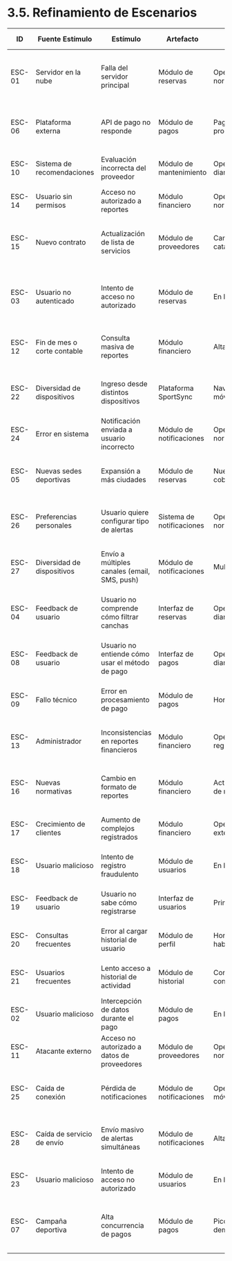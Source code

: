 # 3.5. Refinamiento de Escenarios


| ID     | Fuente Estímulo        | Estímulo                                      | Artefacto           | Entorno           | Respuesta                                                  | Medida de Respuesta              | Comentario                                                      |
|--------|------------------------|-----------------------------------------------|---------------------|-------------------|------------------------------------------------------------|---------------------------------|-----------------------------------------------------------------|
| ESC-01 | Servidor en la nube    | Falla del servidor principal                   | Módulo de reservas  | Operación normal  | Uso de hosting con alta disponibilidad y backups automáticos | 95% de disponibilidad mensual   | Asegura continuidad básica del sistema frente a caídas técnicas. |
| ESC-06 | Plataforma externa     | API de pago no responde                        | Módulo de pagos     | Pago en proceso   | Se hacen hasta 3 reintentos antes de notificar al usuario  | Recuperación del 90% de transacciones | Mantiene la experiencia del usuario ante problemas externos.     |
| ESC-10 | Sistema de recomendaciones | Evaluación incorrecta del proveedor         | Módulo de mantenimiento | Operación diaria | Validación cruzada de reseñas y servicios                   | 90% de coincidencia con proveedor óptimo | Reduce errores de asignación por parte del sistema.             |
| ESC-14 | Usuario sin permisos   | Acceso no autorizado a reportes                | Módulo financiero   | Operación normal  | Control básico de acceso con contraseñas                    | 95% de bloqueos exitosos         | Protección básica de datos contables.                           |
| ESC-15 | Nuevo contrato         | Actualización de lista de servicios             | Módulo de proveedores | Cambios de catálogo | Interfaz editable por admins                                | Cambios reflejados en menos de 1 día | Permite mantener actualizada la oferta sin intervención técnica. |
| ESC-03 | Usuario no autenticado | Intento de acceso no autorizado                  | Módulo de reservas  | En línea          | Se bloquea acceso y se notifica con mensaje claro           | 95% de intentos no válidos son rechazados | Aumenta la seguridad de reservas ante ataques o errores de usuarios. |
| ESC-12 | Fin de mes o corte contable | Consulta masiva de reportes                   | Módulo financiero   | Alta demanda      | Procesamiento por lotes durante la noche                    | Tiempo de respuesta < 10 segundos | Optimización de carga para períodos contables críticos.         |
| ESC-22 | Diversidad de dispositivos | Ingreso desde distintos dispositivos         | Plataforma SportSync | Navegadores y móviles | Interfaz responsive multiplataforma                         | 90% de compatibilidad en pruebas QA | Mejora el acceso desde móviles y navegadores variados.          |
| ESC-24 | Error en sistema       | Notificación enviada a usuario incorrecto       | Módulo de notificaciones | Operación normal  | Validación básica del destinatario                          | Error < 1%                      | Minimiza errores de envío críticos en alertas.                  |
| ESC-05 | Nuevas sedes deportivas | Expansión a más ciudades                         | Módulo de reservas  | Nueva cobertura   | Registro de nuevas canchas desde el panel sin rediseño     | Hasta 200 canchas sin pérdida de rendimiento | Escalabilidad sin rediseño, útil para crecimiento rápido.       |
| ESC-26 | Preferencias personales | Usuario quiere configurar tipo de alertas       | Sistema de notificaciones | Operación normal  | Ajustes simples en el perfil del usuario                    | 100% de usuarios pueden editar preferencias | Mejora la personalización de la experiencia del usuario.        |
| ESC-27 | Diversidad de dispositivos | Envío a múltiples canales (email, SMS, push)  | Módulo de notificaciones | Multiplataforma  | Uso de servicios gratuitos o de bajo costo                  | 90% de entregas confirmadas     | Amplía el alcance de comunicación a todos los usuarios.         |
| ESC-04 | Feedback de usuario    | Usuario no comprende cómo filtrar canchas        | Interfaz de reservas | Operación diaria  | Se agregan etiquetas claras y ejemplos visuales             | Al menos 70% de usuarios completan la acción sin ayuda | Mejora la usabilidad y reduce la curva de aprendizaje.          |
| ESC-08 | Feedback de usuario    | Usuario no entiende cómo usar el método de pago  | Interfaz de pagos   | Operación diaria  | Se añade guía paso a paso y botones claros                   | Menos del 30% de abandonos en el proceso de pago | Mejora la tasa de conversión de pagos.                           |
| ESC-09 | Fallo técnico          | Error en procesamiento de pago                   | Módulo de pagos     | Horario pico      | Se guarda el intento de pago para reintento manual          | Menos del 5% de pagos sin solución | Evita pérdida de transacciones importantes.                     |
| ESC-13 | Administrador          | Inconsistencias en reportes financieros           | Módulo financiero   | Operación regular | Validación manual y revisión periódica de datos             | Menos del 5% de inconsistencias detectadas | Revisión continua mejora confianza en reportes.                 |
| ESC-16 | Nuevas normativas      | Cambio en formato de reportes                      | Módulo financiero   | Actualización de reglas | Configuración manual de plantillas                           | Cambios aplicables en < 5 días hábiles | Facilita adaptación ante nuevas exigencias contables.           |
| ESC-17 | Crecimiento de clientes | Aumento de complejos registrados                   | Módulo financiero   | Operación extendida | Expansión en servidores compartidos                         | Soporte para hasta 200 usuarios simultáneos | Escalabilidad sin necesidad de rediseño.                         |
| ESC-18 | Usuario malicioso      | Intento de registro fraudulento                    | Módulo de usuarios  | En línea          | Verificación por SMS y correo electrónico                    | 95% de registros fraudulentos bloqueados | Protección contra bots y registros no válidos.                  |
| ESC-19 | Feedback de usuario    | Usuario no sabe cómo registrarse                    | Interfaz de usuarios | Primer uso        | Interfaz intuitiva + tutoriales simples                      | Reducción de 50% en abandonos del proceso | Mejora onboarding de nuevos usuarios.                            |
| ESC-20 | Consultas frecuentes   | Error al cargar historial de usuario                | Módulo de perfil    | Horario habitual  | Sistema consulta backups de logs                             | Acceso garantizado en 98% de los casos | Disponibilidad del historial ante problemas puntuales.          |
| ESC-21 | Usuarios frecuentes    | Lento acceso a historial de actividad                | Módulo de historial | Consulta continua | Optimización básica de bases de datos                        | Tiempo < 4s en el 90% de los casos | Mejora el rendimiento para usuarios recurrentes.                |
| ESC-02 | Usuario malicioso      | Intercepción de datos durante el pago                | Módulo de pagos     | En línea          | Uso de HTTPS y cifrado básico                                | 95% de protección de datos       | Protege información financiera del usuario.                     |
| ESC-11 | Atacante externo       | Acceso no autorizado a datos de proveedores           | Módulo de proveedores | Operación normal  | Control de acceso por roles y cifrado                        | 0 accesos no autorizados registrados | Protección fuerte para datos sensibles de terceros.             |
| ESC-25 | Caída de conexión      | Pérdida de notificaciones                            | Módulo de notificaciones | Operación móvil  | Reintento automático básico                                 | 95% de notificaciones entregadas | Mantiene comunicación incluso con conexión intermitente.       |
| ESC-28 | Caída de servicio de envío | Envío masivo de alertas simultáneas               | Módulo de notificaciones | Alta demanda     | Envío por lotes y tareas en segundo plano                    | 85% de notificaciones en < 5 segundos | Optimiza tiempos de envío en promociones o emergencias.         |
| ESC-23 | Usuario malicioso      | Intento de acceso no autorizado                       | Módulo de usuarios  | En línea          | Control de acceso básico con bloqueo                         | 90% de intentos no válidos bloqueados | Refuerza seguridad ante accesos no autorizados.                 |
| ESC-07 | Campaña deportiva      | Alta concurrencia de pagos                            | Módulo de pagos     | Pico de demanda   | Se permite cola de pagos y respuesta progresiva             | Mantiene tiempos menores a 5s en el 80% de los casos | Maneja correctamente los picos de carga por eventos promocionales. |


